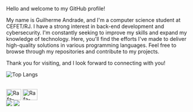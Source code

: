 Hello and welcome to my GitHub profile!

My name is Guilherme Andrade, and I'm a computer science student at CEFET/RJ. I have a strong interest in back-end development and cybersecurity. I'm constantly seeking to improve my skills and expand my knowledge of technology. Here, you'll find the efforts I've made to deliver high-quality solutions in various programming languages. Feel free to browse through my repositories and contribute to my projects.

Thank you for visiting, and I look forward to connecting with you!



![Top Langs](https://github-readme-stats.vercel.app/api/top-langs/?username=GuilhermeAndradeTaveira&hide_progress=true)


<div style="display: inline_block"><br>
  <img align="center" alt="Rafa-Csharp" height="30" width="40" src="https://cdn.jsdelivr.net/gh/devicons/devicon@latest/icons/python/python-original.svg">
  <img align="center" alt="Rafa-Csharp" height="30" width="40" src="https://cdn.jsdelivr.net/gh/devicons/devicon@latest/icons/c/c-original.svg">
</div>

<div> 
  <a href="https://instagram.com/gui_s_gui" target="_blank"><img src="https://img.shields.io/badge/-Instagram-%23E4405F?style=for-the-badge&logo=instagram&logoColor=white" target="_blank"></a> 
  <a href = "mailto:guilherme_andrade31@ieee.org"><img src="https://img.shields.io/badge/-Gmail-%23333?style=for-the-badge&logo=gmail&logoColor=white" target="_blank"></a>

  
</div>

